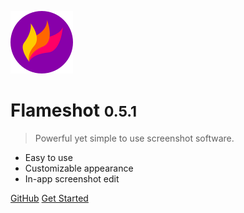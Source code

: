 ![logo](_media/logo.png)

# Flameshot <small>0.5.1</small>

> Powerful yet simple to use screenshot software.

* Easy to use
* Customizable appearance
* In-app screenshot edit

[GitHub](https://github.com/lupoDharkael/flameshot)
[Get Started](/getting-start)
